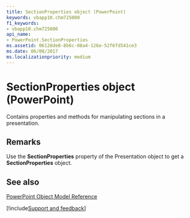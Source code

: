 ```yaml
---
title: SectionProperties object (PowerPoint)
keywords: vbapp10.chm725000
f1_keywords:
- vbapp10.chm725000
api_name:
- PowerPoint.SectionProperties
ms.assetid: 06128de8-8b6c-08a4-126e-52f6fd541ce3
ms.date: 06/08/2017
ms.localizationpriority: medium
---
```



# SectionProperties object (PowerPoint)

Contains properties and methods for manipulating sections in a presentation.


## Remarks

Use the **SectionProperties** property of the Presentation object to get a **SectionProperties** object.


## See also


[PowerPoint Object Model Reference](overview/PowerPoint/object-model.md)

[!include[Support and feedback](~/includes/feedback-boilerplate.md)]